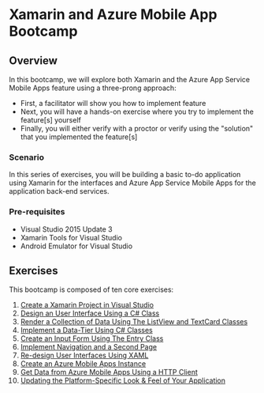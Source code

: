 # Xamarin and Azure Mobile App Bootcamp

## Overview

In this bootcamp, we will explore both Xamarin and the Azure App Service Mobile Apps feature using a three-prong approach:

- First, a facilitator will show you how to implement feature
- Next, you will have a hands-on exercise where you try to implement the feature[s] yourself
- Finally, you will either verify with a proctor or verify using the "solution" that you implemented the feature[s]

### Scenario

In this series of exercises, you will be building a basic to-do application using Xamarin for the interfaces and Azure App Service Mobile Apps for the application back-end services.

### Pre-requisites

- Visual Studio 2015 Update 3
- Xamarin Tools for Visual Studio
- Android Emulator for Visual Studio

## Exercises

This bootcamp is composed of ten core exercises:

1. [Create a Xamarin Project in Visual Studio](01_createproject/)
1. [Design an User Interface Using a C# Class](02_uiclass/)
1. [Render a Collection of Data Using The ListView and TextCard Classes](03_listview/)
1. [Implement a Data-Tier Using C# Classes](04_datatier/)
1. [Create an Input Form Using The Entry Class](05_inputfields/)
1. [Implement Navigation and a Second Page](06_navigation/)
1. [Re-design User Interfaces Using XAML](07_xaml/)
1. [Create an Azure Mobile Apps Instance](08_appservice/)
1. [Get Data from Azure Mobile Apps Using a HTTP Client](09_mobileapp/)
1. [Updating the Platform-Specific Look & Feel of Your Application](10_visual/)
